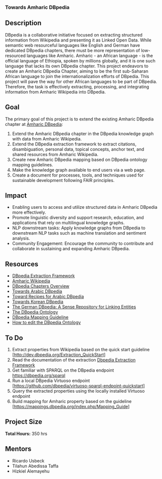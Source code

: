 ###  Towards Amharic DBpedia

## Description

DBpedia is a collaborative initiative focused on extracting structured information from Wikipedia and presenting it as Linked Open Data. While semantic web resourceful languages like English and German have dedicated DBpedia chapters, there must be more representation of low-resourced languages like Amharic. Amharic - an African language - is the official language of Ethiopia, spoken by millions globally, and it is one such language that lacks its own DBpedia chapter. This project endeavors to create an Amharic DBpedia Chapter, aiming to be the first sub-Saharan African language to join the internationalization efforts of DBpedia. This project will pave the way for other African languages to be part of DBpedia. Therefore, the task is effectively extracting, processing, and integrating information from Amharic Wikipedia into DBpedia.

## Goal

The primary goal of this project is to extend the existing Amharic DBpedia chapter at [Amharic DBpedia](https://dice-group.github.io/Amharic_DBpedia_Chapter/):

1. Extend the Amharic DBpedia chapter in the DBpedia knowledge graph with data from Amharic Wikipedia.
2. Extend the DBpedia extraction framework to extract citations, disambiguation, personal data, topical concepts, anchor text, and shared resources from Amharic Wikipedia.
3. Create new Amharic DBpedia mapping based on DBpedia ontology mapping guidelines.
4. Make the knowledge graph available to end users via a web page.
6. Create a document for processes, tools, and techniques used for sustainable development following FAIR principles.

## Impact

- Enabling users to access and utilize structured data in Amharic DBpedia more effectively.
- Promote linguistic diversity and support research, education, and applications that rely on multilingual knowledge graphs.
- NLP downstream tasks: Apply knowledge graphs from DBpedia to downstream NLP tasks such as machine translation and sentiment analysis.
- Community Engagement: Encourage the community to contribute and collaborate in sustaining and expanding Amharic DBpedia.

## Resources
- [DBpedia Extraction Framework](https://github.com/dbpedia/extraction-framework)
- [Amharic Wikipedia](https://am.wikipedia.org)
- [DBpedia Chapters Overview](https://www.dbpedia.org/members/chapter-overview/)
- [Towards Arabic DBpedia](https://www.researchgate.net/publication/260631680_A_Step_towards_the_Arabic_DBpedia)  
- [Toward Recipes for Arabic DBpedia](https://dl.acm.org/doi/pdf/10.1145/2539150.2539199)
- [Towards Korean DBpedia](https://www.researchgate.net/publication/221273110_Towards_a_Korean_DBpedia_and_an_Approach_for_Complementing_the_Korean_Wikipedia_based_on_DBpedia)
- [The German DBpedia: A Sense Repository for Linking Entities](https://link.springer.com/chapter/10.1007/978-3-642-28249-2_17)
- [The DBpedia Ontology](dbpedia.org/resources/ontology/)
- [DBpedia Mapping Guideline](https://mappings.dbpedia.org/index.php/Mapping_Guide)
- [How to edit the DBpedia Ontology](https://mappings.dbpedia.org/index.php/How_to_edit_the_DBpedia_Ontology)


## To Do
1. Extract properties from Wikipedia based on the quick start guideline [http://dev.dbpedia.org/Extraction_QuickStart]
2. Read the documentation of the extraction [Dbpedia Extraction Framework](https://github.com/dbpedia/extraction-framework)
3. Get familiar with SPARQL on the DBpedia endpoint https://dbpedia.org/sparql
4. Run a local DBpedia Virtuoso endpoint [https://github.com/dbpedia/virtuoso-sparql-endpoint-quickstart]
5. Query the extracted properties using the locally installed Virtuoso endpoint
6. Build  mapping for Amharic property based on the guideline [https://mappings.dbpedia.org/index.php/Mapping_Guide]

## Project Size

**Total Hours:** 350 hrs

## Mentors
- Ricardo Usbeck
- Tilahun Abedissa Taffa
- Hizkiel Alemayehu
